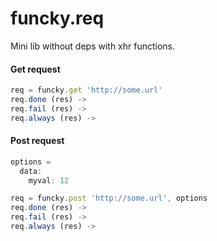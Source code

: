 funcky.req
==========

Mini lib without deps with xhr functions.


#### Get request

```JavaScript
req = funcky.get 'http://some.url'
req.done (res) ->
req.fail (res) ->
req.always (res) ->
```

#### Post request
```JavaScript
options =
  data:
    myval: 12

req = funcky.post 'http://some.url', options
req.done (res) ->
req.fail (res) ->
req.always (res) ->
```
